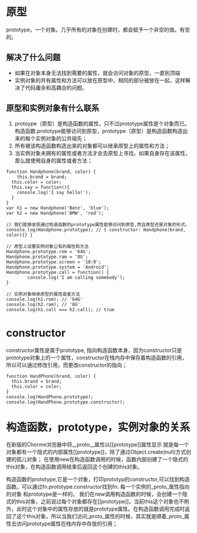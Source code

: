 # 原型
prototype，一个对象。几乎所有的对象在创建时，都会赋予一个非空的值。有空的。
## 解决了什么问题
- 如果在对象本身无法找到需要的属性，就会访问对象的原型，一直到顶端
- 实例对象的共有属性和方法可以放在原型中，相同的部分被放在一起，这样解决了代码庸余和高耦合的问题。
## 原型和实例对象有什么联系
1. protoype（原型）是构造函数的属性，只不过prototype属性是个对象而已。构造函数.prototype能够访问到原型，prototype（原型）是构造函数构造出来的每个实例对象的公共祖先；
2. 所有被该构造函数构造出来的对象都可以继承原型上的属性和方法；
3. 当实例对象未拥有的属性或者方法才会去原型上寻找，如果自身存在该属性，那么就使用自身的属性或者方法；

```
function Handphone(brand, color) {
	this.brand = brand;
  this.color = color;
  this.say = function(){
  	console.log('I say hello!');
  }
}
var h1 = new Handphone('Benz', 'blue'); 
var h2 = new Handphone('BMW', 'red');

// 我们能够发现通过构造函数的prototype属性能够访问到原型,而且原型还是对象的形式。
console.log(Handphone.prototype); // { constructor: Handphone(brand, color){} }

// 原型上设置实例对象公有的属性和方法
Handphone.prototype.rom = '64G';
Handphone.prototype.ram = '8G';
Handphone.prototype.screen = '18:9';
Handphone.prototype.system = 'Android';
Handphone.prototype.call = function() {
		console.log('I am calling somebody');
}

// 实例对象继承原型的属性或者方法
console.log(h1.rom); // '64G'
console.log(h2.ram); // '8G'
console.log(h1.call === h2.call); // true
```

# constructor
constructor属性是属于prototype, 指向构造函数本身，因为constructor只是prototype对象上的一个属性，constructor在栈内存中保存着构造函数的引用，所以可以通过修改引用，而更改constructor的指向；
```
function HandPhone(brand, color) {
  this.brand = brand;
  this.color = color;
}
console.log(HandPhone.prototype);
console.log(HandPhone.prototype.constructor);
```


# 构造函数，prototype，实例对象的关系
在新版的Chorme浏览器中将__proto__属性以[[prototype]]属性显示
就是每一个对象都有一个隐式的内部属性[[prototype]]，除了通过Object.create(null)方式创建的孤儿对象；
在使用new在构造函数调用的时候，函数内部创建了一个隐式的this对象，在构造函数调用结束后返回这个创建的this对象。

构造函数的prototype,它是一个对象，打印prototyp的constructor,可以找到构造函数。可以通过fn.prototype.constructor找到fn.
每一个实例的_proto_属性指向的对象 和prototype是一样的。
我们在new调用构造函数的时候，会创建一个隐式的this对象，之前说过每个对象都存在[[prototype]]，当前this这个对象也不例外，此时这个对象中的属性存放的就是prototype属性。在构造函数调用完成时返回了这个this对象，所以当我们访问_proto_属性的时候，其实就是顺着_proto_属性去访问prototype属性在栈内存中存放的引用；